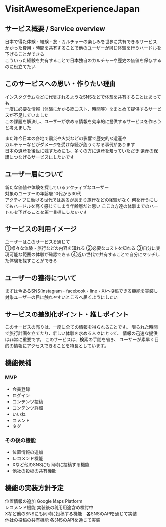   # VisitAwesomeExperienceJapan

  ## サービス概要 / Service overview
  日本で得た体験・経験・旅・カルチャーの楽しみを世界に共有できるサービス    
  かかった費用・時間を共有することで他のユーザーが同じ体験を行うハードルを下げることができる    
  こういった経験を共有することで日本独自のカルチャーや歴史の価値を保存するのに役立てたい    

  ## このサービスへの思い・作りたい理由
  インスタグラムなどに代表されるようなSNSなどで体験を共有することはあっても,    
  一度に必要な情報（体験にかかる総コスト、時間等）をまとめて提供するサービスが不足していました    
  この課題を解決し、ユーザーが求める情報を効率的に提供するサービスを作ろうと考えました     

  また昨今日本の各地で震災や火災などの影響で歴史的な遺産や    
  カルチャーなどがダメージを受け存続が危うくなる事例があります    
  日本の遺産を後世に残すためにも、多くの方に遺産を知っていただき
  遺産の保護につなげるサービスにしたいです

  ## ユーザー層について
  新たな価値や体験を探しているアクティブなユーザー    
  対象のユーザーの年齢層 10代から30代   
  アクティブに動ける世代ではあるがあまり旅行などの経験がなく
  何を行うにしてもハードルを高く感じてしまう年齢層だと思い
  ここの方達の体験までのハードルを下げることを第一目標にしたいです

  ## サービスの利用イメージ
  ユーザーはこのサービスを通じて    
  ①様々な体験・旅行などの内容を知れる
  ②必要なコストを知れる
  ③自分に実現可能な範囲の体験が確認できる
  ④近い世代で共有することで自分にマッチした体験を探すことができる

  ## ユーザーの獲得について
  まずは今あるSNS(instagram・facebook・line・X)へ投稿できる機能を実装し
  対象ユーザーの目に触れやすいところへ届くようにしたい

  ## サービスの差別化ポイント・推しポイント
  このサービスの売りは、一度に全ての情報を得られることです。
  限られた時間で旅行計画を立てたり、新しい体験を求める人々にとって、 情報の迅速な提供は非常に重要です。
  このサービスは、検索の手間を省き、 ユーザーが素早く目的の情報にアクセスできることを特長としています。

  ## 機能候補
  ### MVP
  * 会員登録
  * ログイン
  * コンテンツ投稿
  * コンテンツ詳細
  * いいね
  * コメント
  * タグ

  ### その後の機能
  * 位置情報の追加
  * レコメンド機能
  * Xなど他のSNSにも同時に投稿する機能
  * 他社の投稿の共有機能

  ## 機能の実装方針予定
  位置情報の追加 Google Maps Platform   
  レコメンド機能 実装後の利用用途含め検討中   
  Xなど他のSNSにも同時に投稿する機能　各SNSのAPIを通じて実装    
  他社の投稿の共有機能 各SNSのAPIを通じて実装   
